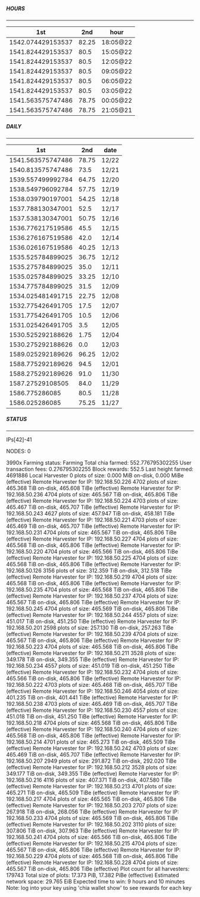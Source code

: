 ##### HOURS
-------

| 1st | 2nd | hour |
|---|----|-----|
|1542.074429153537 | 82.25 | 18:05@22 |
|1541.824429153537 | 80.5 | 15:05@22 |
|1541.824429153537 | 80.5 | 12:05@22 |
|1541.824429153537 | 80.5 | 09:05@22 |
|1541.824429153537 | 80.5 | 06:05@22 |
|1541.824429153537 | 80.5 | 03:05@22 |
|1541.563575747486 | 78.75 | 00:05@22 |
|1541.563575747486 | 78.75 | 21:05@21 |

##### DAILY
-------

| 1st | 2nd | date |
|---|----|-----|
|1541.563575747486 | 78.75 | 12/22 |
|1540.813575747486 | 73.5 | 12/21 |
|1539.557499992784 | 64.75 | 12/20 |
|1538.549796092784 | 57.75 | 12/19 |
|1538.039790197001 | 54.25 | 12/18 |
|1537.788130347001 | 52.5 | 12/17 |
|1537.538130347001 | 50.75 | 12/16 |
|1536.776217519586 | 45.5 | 12/15 |
|1536.276167519586 | 42.0 | 12/14 |
|1536.026167519586 | 40.25 | 12/13 |
|1535.525784899025 | 36.75 | 12/12 |
|1535.275784899025 | 35.0 | 12/11 |
|1535.025784899025 | 33.25 | 12/10 |
|1534.775784899025 | 31.5 | 12/09 |
|1534.025481491715 | 22.75 | 12/08 |
|1532.775426491705 | 17.5 | 12/07 |
|1531.775426491705 | 10.5 | 12/06 |
|1531.025426491705 | 3.5 | 12/05 |
|1530.525292188626 | 1.75 | 12/04 |
|1530.275292188626 | 0.0 | 12/03 |
|1589.025292189626 | 96.25 | 12/02 |
|1588.775292189626 | 94.5 | 12/01 |
|1588.275292189626 | 91.0 | 11/30 |
|1587.27529108505 | 84.0 | 11/29 |
|1586.775286085 | 80.5 | 11/28 |
|1586.025286085 | 75.25 | 11/27 |


##### STATUS
-------

IPs[42]-41

NODES: 0


3990x
Farming status: Farming
Total chia farmed: 552.776795302255
User transaction fees: 0.276795302255
Block rewards: 552.5
Last height farmed: 4691886
Local Harvester
   0 plots of size: 0.000 MiB on-disk, 0.000 MiBe (effective)
Remote Harvester for IP: 192.168.50.226
   4702 plots of size: 465.368 TiB on-disk, 465.608 TiBe (effective)
Remote Harvester for IP: 192.168.50.236
   4704 plots of size: 465.567 TiB on-disk, 465.806 TiBe (effective)
Remote Harvester for IP: 192.168.50.224
   4703 plots of size: 465.467 TiB on-disk, 465.707 TiBe (effective)
Remote Harvester for IP: 192.168.50.243
   4627 plots of size: 457.947 TiB on-disk, 458.181 TiBe (effective)
Remote Harvester for IP: 192.168.50.221
   4703 plots of size: 465.469 TiB on-disk, 465.707 TiBe (effective)
Remote Harvester for IP: 192.168.50.231
   4704 plots of size: 465.567 TiB on-disk, 465.806 TiBe (effective)
Remote Harvester for IP: 192.168.50.227
   4704 plots of size: 465.568 TiB on-disk, 465.806 TiBe (effective)
Remote Harvester for IP: 192.168.50.220
   4704 plots of size: 465.566 TiB on-disk, 465.806 TiBe (effective)
Remote Harvester for IP: 192.168.50.225
   4704 plots of size: 465.568 TiB on-disk, 465.806 TiBe (effective)
Remote Harvester for IP: 192.168.50.126
   3156 plots of size: 312.359 TiB on-disk, 312.518 TiBe (effective)
Remote Harvester for IP: 192.168.50.219
   4704 plots of size: 465.568 TiB on-disk, 465.806 TiBe (effective)
Remote Harvester for IP: 192.168.50.235
   4704 plots of size: 465.568 TiB on-disk, 465.806 TiBe (effective)
Remote Harvester for IP: 192.168.50.237
   4704 plots of size: 465.567 TiB on-disk, 465.806 TiBe (effective)
Remote Harvester for IP: 192.168.50.245
   4704 plots of size: 465.569 TiB on-disk, 465.806 TiBe (effective)
Remote Harvester for IP: 192.168.50.244
   4557 plots of size: 451.017 TiB on-disk, 451.250 TiBe (effective)
Remote Harvester for IP: 192.168.50.201
   2598 plots of size: 257.130 TiB on-disk, 257.263 TiBe (effective)
Remote Harvester for IP: 192.168.50.239
   4704 plots of size: 465.567 TiB on-disk, 465.806 TiBe (effective)
Remote Harvester for IP: 192.168.50.223
   4704 plots of size: 465.568 TiB on-disk, 465.806 TiBe (effective)
Remote Harvester for IP: 192.168.50.211
   3528 plots of size: 349.178 TiB on-disk, 349.355 TiBe (effective)
Remote Harvester for IP: 192.168.50.234
   4557 plots of size: 451.019 TiB on-disk, 451.250 TiBe (effective)
Remote Harvester for IP: 192.168.50.232
   4704 plots of size: 465.566 TiB on-disk, 465.806 TiBe (effective)
Remote Harvester for IP: 192.168.50.222
   4703 plots of size: 465.468 TiB on-disk, 465.707 TiBe (effective)
Remote Harvester for IP: 192.168.50.246
   4054 plots of size: 401.235 TiB on-disk, 401.441 TiBe (effective)
Remote Harvester for IP: 192.168.50.238
   4703 plots of size: 465.469 TiB on-disk, 465.707 TiBe (effective)
Remote Harvester for IP: 192.168.50.230
   4557 plots of size: 451.018 TiB on-disk, 451.250 TiBe (effective)
Remote Harvester for IP: 192.168.50.218
   4704 plots of size: 465.568 TiB on-disk, 465.806 TiBe (effective)
Remote Harvester for IP: 192.168.50.240
   4704 plots of size: 465.568 TiB on-disk, 465.806 TiBe (effective)
Remote Harvester for IP: 192.168.50.214
   4701 plots of size: 465.273 TiB on-disk, 465.509 TiBe (effective)
Remote Harvester for IP: 192.168.50.242
   4703 plots of size: 465.469 TiB on-disk, 465.707 TiBe (effective)
Remote Harvester for IP: 192.168.50.207
   2949 plots of size: 291.872 TiB on-disk, 292.020 TiBe (effective)
Remote Harvester for IP: 192.168.50.212
   3528 plots of size: 349.177 TiB on-disk, 349.355 TiBe (effective)
Remote Harvester for IP: 192.168.50.216
   4116 plots of size: 407.371 TiB on-disk, 407.580 TiBe (effective)
Remote Harvester for IP: 192.168.50.213
   4701 plots of size: 465.271 TiB on-disk, 465.509 TiBe (effective)
Remote Harvester for IP: 192.168.50.217
   4704 plots of size: 465.565 TiB on-disk, 465.806 TiBe (effective)
Remote Harvester for IP: 192.168.50.203
   2707 plots of size: 267.918 TiB on-disk, 268.056 TiBe (effective)
Remote Harvester for IP: 192.168.50.233
   4704 plots of size: 465.569 TiB on-disk, 465.806 TiBe (effective)
Remote Harvester for IP: 192.168.50.202
   3110 plots of size: 307.806 TiB on-disk, 307.963 TiBe (effective)
Remote Harvester for IP: 192.168.50.241
   4704 plots of size: 465.566 TiB on-disk, 465.806 TiBe (effective)
Remote Harvester for IP: 192.168.50.215
   4704 plots of size: 465.567 TiB on-disk, 465.806 TiBe (effective)
Remote Harvester for IP: 192.168.50.229
   4704 plots of size: 465.568 TiB on-disk, 465.806 TiBe (effective)
Remote Harvester for IP: 192.168.50.228
   4704 plots of size: 465.567 TiB on-disk, 465.806 TiBe (effective)
Plot count for all harvesters: 179743
Total size of plots: 17.373 PiB, 17.382 PiBe (effective)
Estimated network space: 29.765 EiB
Expected time to win: 9 hours and 10 minutes
Note: log into your key using 'chia wallet show' to see rewards for each key
